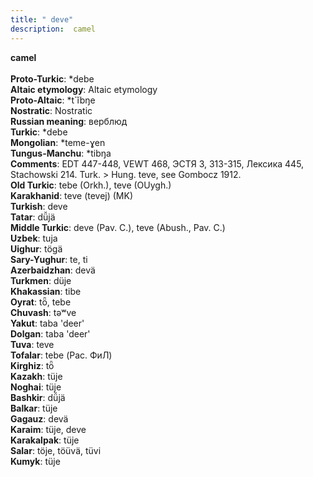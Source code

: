 ```yaml
---
title: " deve"
description:  camel
---
```

<p data-pagefind-weight="0.5">
<strong> camel</strong><br><br>
<strong>Proto-Turkic</strong>:  *debe<br>
<strong>Altaic etymology</strong>:  Altaic etymology<br>
<strong> Proto-Altaic</strong>:  *t`ĭbŋe<br>
<strong>Nostratic</strong>:  Nostratic<br>
<strong>Russian meaning</strong>:  верблюд<br>
<strong>Turkic</strong>:  *debe<br>
<strong>Mongolian</strong>:  *teme-ɣen<br>
<strong>Tungus-Manchu</strong>:  *tibŋa<br>
<strong>Comments</strong>:  EDT 447-448, VEWT 468, ЭСТЯ 3, 313-315, Лексика 445, Stachowski 214. Turk. > Hung. teve, see Gombocz 1912.<br>
<strong>Old Turkic</strong>:  tebe (Orkh.), teve (OUygh.)<br>
<strong>Karakhanid</strong>:  teve (tevej) (MK)<br>
<strong>Turkish</strong>:  deve<br>
<strong>Tatar</strong>:  dü̆jä<br>
<strong>Middle Turkic</strong>:  deve (Pav. C.), teve (Abush., Pav. C.)<br>
<strong>Uzbek</strong>:  tuja<br>
<strong>Uighur</strong>:  tögä<br>
<strong>Sary-Yughur</strong>:  te, ti<br>
<strong>Azerbaidzhan</strong>:  devä<br>
<strong>Turkmen</strong>:  düje<br>
<strong>Khakassian</strong>:  tibe<br>
<strong>Oyrat</strong>:  tȫ, tebe<br>
<strong>Chuvash</strong>:  tǝʷve<br>
<strong>Yakut</strong>:  taba 'deer'<br>
<strong>Dolgan</strong>:  taba 'deer'<br>
<strong>Tuva</strong>:  teve<br>
<strong>Tofalar</strong>:  tebe (Рас. ФиЛ)<br>
<strong>Kirghiz</strong>:  tȫ<br>
<strong>Kazakh</strong>:  tüje<br>
<strong>Noghai</strong>:  tüje<br>
<strong>Bashkir</strong>:  dü̆jä<br>
<strong>Balkar</strong>:  tüje<br>
<strong>Gagauz</strong>:  devä<br>
<strong>Karaim</strong>:  tüje, deve<br>
<strong>Karakalpak</strong>:  tüje<br>
<strong>Salar</strong>:  töje, töüvä, tüvi<br>
<strong>Kumyk</strong>:  tüje<br>

</p>
